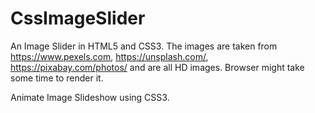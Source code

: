 # CssImageSlider
An Image Slider in HTML5 and CSS3.
 The images are taken from https://www.pexels.com, https://unsplash.com/, https://pixabay.com/photos/ and are all HD images. Browser might take some time to render it.


Animate Image Slideshow using CSS3.
